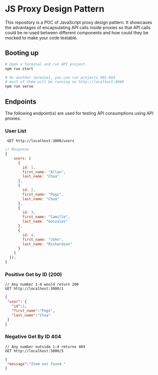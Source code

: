 # JS Proxy Design Pattern
This repository is a POC of JavaScript proxy design pattern. It showcases the advantages of encapsulating API calls inside proxies so that API calls could be re-used between different components and how could they be mocked to make your code testable.

## Booting up

```sh
# Open a terminal and run API project
npm run start

# On another terminal, you can run projects 001-003
# most of them will be running on http://localhost:8080
npm run serve
```

## Endpoints

The following endpoint(s) are used for testing API consumptions using API proxies.

### User List

```
 GET http://localhost:3000/users
```

```js
// Response
{
    users: [
      {
        id: 1,
        first_name: "Allan",
        last_name: "Chua"
      },
      {
        id: 2,
        first_name: "Pogs",
        last_name: "Chua"
      },
      {
        id: 3,
        first_name: "Camille",
        last_name: "Gonzales"
      },
      {
        id: 4,
        first_name: "John",
        last_name: "Richardson"
      }
    ]
  });
}
```

### Positive Get by ID (200)

```
// Any number 1-4 would return 200
GET http://localhost:3000/1
```
```json
{
 "user": {
   "id":2,
   "first_name":"Pogs",
   "last_name":"Chua"
 }
}
```

### Negative Get By ID 404
```
// Any number outside 1-4 returns 404
GET http://localhost:3000/5
```

```json
{
 "message":"Item not found."
}
```
